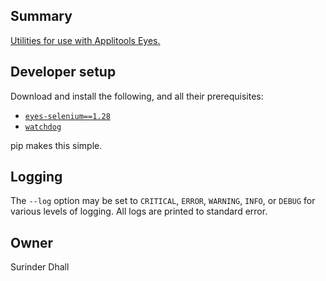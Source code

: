 ## Summary

[Utilities for use with Applitools Eyes.](http://wiki/display/eng/Applitools+Eyes+scripts)


## Developer setup

Download and install the following, and all their prerequisites:

* [`eyes-selenium==1.28`](https://pypi.python.org/pypi/eyes-selenium/1.28)
* [`watchdog`](https://pypi.python.org/pypi/watchdog)

pip makes this simple.


## Logging

The `--log` option may be set to `CRITICAL`, `ERROR`, `WARNING`, `INFO`, or `DEBUG` for various levels of logging. All logs are printed to standard error.


## Owner

Surinder Dhall
